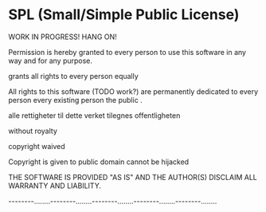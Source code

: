 # SPL (Small/Simple Public License)

WORK IN PROGRESS! HANG ON!

Permission is hereby granted to every person to use this software in any way and for any purpose.

grants all rights
to every person
equally

All rights to this software (TODO work?) are permanently dedicated to
every person
every existing person
the public
.

alle rettigheter til dette verket tilegnes offentligheten

without royalty

copyright waived

Copyright is given to public domain
cannot be hijacked

THE SOFTWARE IS PROVIDED "AS IS" AND THE AUTHOR(S) DISCLAIM ALL WARRANTY AND LIABILITY.

--------........--------........--------........--------........--------........
